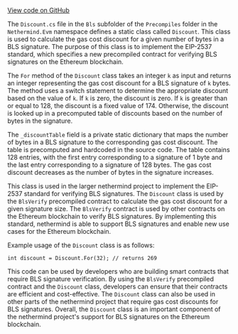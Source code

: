[View code on GitHub](https://github.com/nethermindeth/nethermind/son/src/Nethermind/Nethermind.Evm/Precompiles/Bls)

The `Discount.cs` file in the `Bls` subfolder of the `Precompiles` folder in the `Nethermind.Evm` namespace defines a static class called `Discount`. This class is used to calculate the gas cost discount for a given number of bytes in a BLS signature. The purpose of this class is to implement the EIP-2537 standard, which specifies a new precompiled contract for verifying BLS signatures on the Ethereum blockchain.

The `For` method of the `Discount` class takes an integer `k` as input and returns an integer representing the gas cost discount for a BLS signature of `k` bytes. The method uses a switch statement to determine the appropriate discount based on the value of `k`. If `k` is zero, the discount is zero. If `k` is greater than or equal to 128, the discount is a fixed value of 174. Otherwise, the discount is looked up in a precomputed table of discounts based on the number of bytes in the signature.

The `_discountTable` field is a private static dictionary that maps the number of bytes in a BLS signature to the corresponding gas cost discount. The table is precomputed and hardcoded in the source code. The table contains 128 entries, with the first entry corresponding to a signature of 1 byte and the last entry corresponding to a signature of 128 bytes. The gas cost discount decreases as the number of bytes in the signature increases.

This class is used in the larger nethermind project to implement the EIP-2537 standard for verifying BLS signatures. The `Discount` class is used by the `BlsVerify` precompiled contract to calculate the gas cost discount for a given signature size. The `BlsVerify` contract is used by other contracts on the Ethereum blockchain to verify BLS signatures. By implementing this standard, nethermind is able to support BLS signatures and enable new use cases for the Ethereum blockchain.

Example usage of the `Discount` class is as follows:

```
int discount = Discount.For(32); // returns 269
```

This code can be used by developers who are building smart contracts that require BLS signature verification. By using the `BlsVerify` precompiled contract and the `Discount` class, developers can ensure that their contracts are efficient and cost-effective. The `Discount` class can also be used in other parts of the nethermind project that require gas cost discounts for BLS signatures. Overall, the `Discount` class is an important component of the nethermind project's support for BLS signatures on the Ethereum blockchain.
